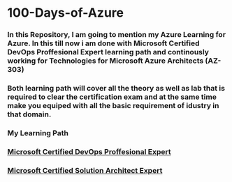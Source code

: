 # **100-Days-of-Azure**
### In this Repository, I am going to mention my Azure Learning for Azure. In this till now i am done with Microsoft Certified DevOps Proffesional Expert learning path and continously working for Technologies for Microsoft Azure Architects (AZ-303)


### Both learning path will cover all the theory as well as lab that is required to clear the certification exam and at the same time make you equiped with all the basic requirement of idustry in that domain.

### **My Learning Path**

### [Microsoft Certified DevOps Proffesional Expert](Microsoft_Certified_DevOps_Engineer_Expert)
### [Microsoft Certified Solution Architect Expert](Microsoft_Certified_Solution_Architect_Expert)








